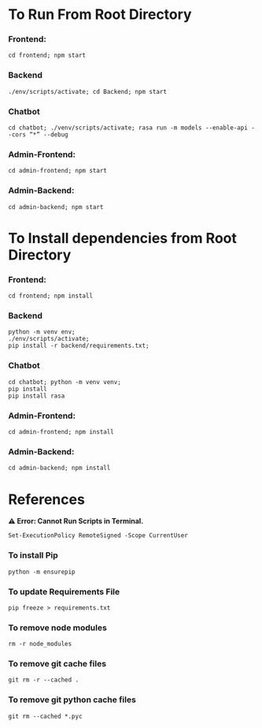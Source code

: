 # To Run From Root Directory

### Frontend:
```terminal
cd frontend; npm start
```
### Backend
```terminal
./env/scripts/activate; cd Backend; npm start
```
### Chatbot
```terminal
cd chatbot; ./venv/scripts/activate; rasa run -m models --enable-api --cors “*” --debug
```
### Admin-Frontend:
```terminal
cd admin-frontend; npm start
```
### Admin-Backend:
```terminal
cd admin-backend; npm start
```

# To Install dependencies from Root Directory
### Frontend:
```terminal
cd frontend; npm install
```
### Backend
```terminal
python -m venv env; 
./env/scripts/activate; 
pip install -r backend/requirements.txt;
```
### Chatbot
```terminal
cd chatbot; python -m venv venv; 
pip install 
pip install rasa
```
### Admin-Frontend:
```terminal
cd admin-frontend; npm install
```
### Admin-Backend:
```terminal
cd admin-backend; npm install
```
# References
**⚠ Error: Cannot Run Scripts in Terminal.**

```terminal
Set-ExecutionPolicy RemoteSigned -Scope CurrentUser
```
### To install Pip
```terminal
python -m ensurepip
```
### To update Requirements File
```terminal
pip freeze > requirements.txt
```
### To remove node modules
```terminal
rm -r node_modules
```
### To remove git cache files
```terminal
git rm -r --cached .
```
### To remove git python cache files
```terminal
git rm --cached *.pyc
```